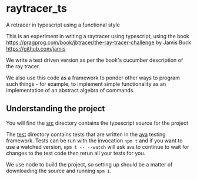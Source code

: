 # raytracer_ts

A retracer in typescript using a functional style

This is an experiment in writing a raytracer using typescript, using the book https://pragprog.com/book/jbtracer/the-ray-tracer-challenge by Jamis Buck https://github.com/jamis

We write a test driven version as per the book's cucumber description of the ray tracer.

We also use this code as a framework to ponder other ways to program such things - for example, to implement simple functionality as an implementation of an abstract algebra of commands.

## Understanding the project

You will find the [src](src) directory contains the typescript source for the project

The [test](test) directory contains tests that are written in the [ava](https://github.com/avajs/ava) testing framework. Tests can be run with the invocation `npm t` and if you want to use a watched version, `npm t -- --watch` will ask `ava` to continue to wait for changes to the test code then rerun all your tests for you.

We use node to build the project, so setting up should be a matter of downloading the source and running `npm i`.